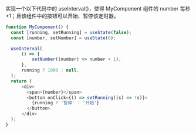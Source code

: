 实现一个以下代码中的 useInterval()，使得 MyComponent 组件的 number 每秒 +1；且该组件中的按钮可以开始、暂停该定时器。

```javascript
function MyComponent() {
  const [running, setRunning] = useState(false);
  const [number, setNumber] = useState(0);

  useInterval(
      () => {
          setNumber((number) => number + 1);
      },
      running ? 1000 : null,
  );
  return (
      <div>
        <span>{number}</span>
        <button onClick={() => setRunning((s) => !s)}>
          {running ? '暂停' : '开始'}
        </button>
      </div>
  );
}
```
